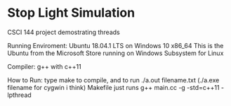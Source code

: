 # Stop Light Simulation
 CSCI 144 project demostrating threads

 Running Enviroment: Ubuntu 18.04.1 LTS on Windows 10 x86_64
 This is the Ubuntu from the Microsoft Store running on Windows Subsystem for Linux
 
 Compiler: g++ with c++11
 
 How to Run: type make to compile, and to run ./a.out filename.txt (./a.exe filename for cygwin i think)
 Makefile just runs g++ main.cc -g -std=c++11 -lpthread

